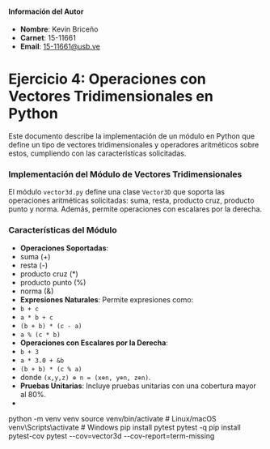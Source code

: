 #### Información del Autor

-   **Nombre**: Kevin Briceño
-   **Carnet**: 15-11661
-   **Email**: 15-11661@usb.ve

# Ejercicio 4: Operaciones con Vectores Tridimensionales en Python

Este documento describe la implementación de un módulo en Python que define un tipo de vectores tridimensionales y operadores aritméticos sobre estos, cumpliendo con las características solicitadas.

### Implementación del Módulo de Vectores Tridimensionales
El módulo `vector3d.py` define una clase `Vector3D` que soporta las operaciones aritméticas solicitadas: suma, resta, producto cruz, producto punto y norma. Además, permite operaciones con escalares por la derecha.

### Características del Módulo
-   **Operaciones Soportadas**: 
- suma (+)
-   resta (-)
-   producto cruz (*)
-   producto punto (%)
-   norma (&)
-   **Expresiones Naturales**: Permite expresiones como:
-   `b + c`
-   `a * b + c`
-   `(b + b) * (c - a)`
-   `a % (c * b)`
-   **Operaciones con Escalares por la Derecha**:
-   `b + 3`
-   `a * 3.0 + &b`
-   `(b + b) * (c % a)`
-   donde `(x,y,z) ⊕ n = (x⊕n, y⊕n, z⊕n)`.
-   **Pruebas Unitarias**: Incluye pruebas unitarias con una cobertura mayor al 80%.
-   

python -m venv venv
source venv/bin/activate   # Linux/macOS
venv\Scripts\activate      # Windows
pip install pytest
pytest -q
pip install pytest-cov
pytest --cov=vector3d --cov-report=term-missing
